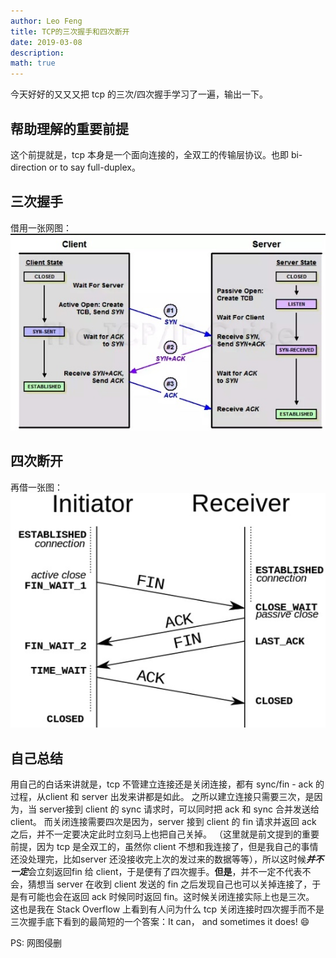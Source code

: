 ```yaml
---
author: Leo Feng
title: TCP的三次握手和四次断开
date: 2019-03-08
description:
math: true
---
```


今天好好的又又又把 tcp 的三次/四次握手学习了一遍，输出一下。
## 帮助理解的重要前提
这个前提就是，tcp 本身是一个面向连接的，全双工的传输层协议。也即 bi-direction or to say full-duplex。

## 三次握手
借用一张网图：
![image](p1.jpg)
## 四次断开
再借一张图：
![image](p2.jpg)

## 自己总结
用自己的白话来讲就是，tcp 不管建立连接还是关闭连接，都有 sync/fin - ack 的过程，从client 和 server 出发来讲都是如此。
之所以建立连接只需要三次，是因为，当 server接到 client 的 sync 请求时，可以同时把 ack 和 sync 合并发送给 client。
而关闭连接需要四次是因为，server 接到 client 的 fin 请求并返回 ack 之后，并不一定要决定此时立刻马上也把自己关掉。
（这里就是前文提到的重要前提，因为 tcp 是全双工的，虽然你 client 不想和我连接了，但是我自己的事情还没处理完，比如server 还没接收完上次的发过来的数据等等），所以这时候***并不一定***会立刻返回fin 给 client，于是便有了四次握手。**但是**，并不一定不代表不会，猜想当 server 在收到 client 发送的 fin 之后发现自己也可以关掉连接了，于是有可能也会在返回 ack 时候同时返回 fin。这时候关闭连接实际上也是三次。
这也是我在 Stack Overflow 上看到有人问为什么 tcp 关闭连接时四次握手而不是三次握手底下看到的最简短的一个答案：It can， and sometimes it does! 😄

PS: 网图侵删
